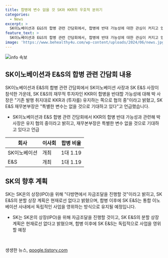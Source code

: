 ```yaml
---
title: 합병에 변수 없을 것 SK와 KKR의 우호적 분위기
categories:
  - News
excerpt: >
  SK이노베이션과 E&S의 합병 관련 간담회에서, 합병에 반대 가능성에 대한 관심이 커지고 있음. KKR과의 협의 상황에 대한 박 사장의 발언과, SK E&S의 독립적인 사업 영위 방침 등이 주목받았음. SK는 SK온 상장(IPO)을 위해 자금조달 계획을 밝히고, SK E&S는 분할 상장 계획이 없다고 밝혔음. 또한, 합병으로 인한 소액주주와 재무적 투자자(FI)의 이해관계가 관건으로 언급되었음. 이번 합병으로 SK의 그룹 재편이 끝나진 않을 것으로 보임. [원문 출처: SBS Biz]
feature_text: >
  SK이노베이션과 E&S의 합병 관련 간담회에서, 합병에 반대 가능성에 대한 관심이 커지고 있음. KKR과의 협의 상황에 대한 박 사장의 발언과, SK E&S의 독립적인 사업 영위 방침 등이 주목받았음. SK는 SK온 상장(IPO)을 위해 자금조달 계획을 밝히고, SK E&S는 분할 상장 계획이 없다고 밝혔음. 또한, 합병으로 인한 소액주주와 재무적 투자자(FI)의 이해관계가 관건으로 언급되었음. 이번 합병으로 SK의 그룹 재편이 끝나진 않을 것으로 보임. [원문 출처: SBS Biz]
image: 'https://www.behealthy4u.com/wp-content/uploads/2024/06/news.jpg'
---
```


<p><img src="https://www.behealthy4u.com/wp-content/uploads/2024/06/news.jpg" alt="info 속보" /></p>

<h2 data-ke-size="size26">SK이노베이션과 E&S의 합병 관련 간담회 내용</h2>

<p data-ke-size="size16">SK이노베이션과 E&S의 합병 관련 간담회에서 SK이노베이션 사장과 SK E&S 사장이 참석한 가운데, SK E&S의 재무적 투자자인 KKR이 합병을 반대할 가능성에 대해 박 사장은 "기존 발행 취지대로 KKR과 (투자를) 유지하는 쪽으로 협의 중"이라고 밝혔고, SK E&S 재무본부장은 "특별한 변수는 없을 것으로 기대하고 있다"고 언급했습니다.</p>

<ul>
<li>SK이노베이션과 E&S 합병 관련 간담회에서 KKR의 합병 반대 가능성과 관련해 박 사장은 유지 협의 중이라고 밝히고, 재무본부장은 특별한 변수 없을 것으로 기대하고 있다고 언급</li>
</ul>

<table>
<thead>
<tr>
<th>회사</th>
<th>이사회</th>
<th>합병 비율</th>
</tr>
</thead>
<tbody>
<tr>
<td>SK이노베이션</td>
<td>개최</td>
<td>1대 1.19</td>
</tr>
<tr>
<td>E&S</td>
<td>개최</td>
<td>1대 1.19</td>
</tr>
</tbody>
</table>

<h2 data-ke-size="size26">SK의 향후 계획</h2>

<p data-ke-size="size16">SK는 SK온의 상장(IPO)을 위해 "다방면에서 자금조달을 진행할 것"이라고 밝히고, SK E&S의 분할 상장 계획은 현재로선 없다고 밝혔으며, 합병 이후에 SK E&S는 통합 이노베이션 사내에서 독립적인 사업을 영위하는 방식으로 유지될 예정입니다.</p>

<ul>
<li>SK는 SK온의 상장(IPO)을 위해 자금조달을 진행할 것이고, SK E&S의 분할 상장 계획은 현재로선 없다고 밝혔으며, 합병 이후에 SK E&S는 독립적으로 사업을 영위할 예정</li>
</ul>

<p data-ke-size="size16">&nbsp;</p>
생생한 뉴스, <a href="https://qoogle.tistory.com" rel="dofollow">qoogle.tistory.com</a>


